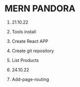 # MERN PANDORA

1. 21.10.22

1. Tools install
1. Create React APP
1. Create git repository
1. List Products

1. 24.10.22
1. Add-page-routing
